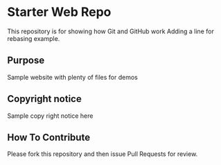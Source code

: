# Starter Web Repo

This repository is for showing how Git and GitHub work
Adding a line for rebasing example.

## Purpose

Sample website with plenty of files for demos

## Copyright notice
Sample copy right notice here

## How To Contribute
Please fork this repository and then issue Pull Requests for review.

